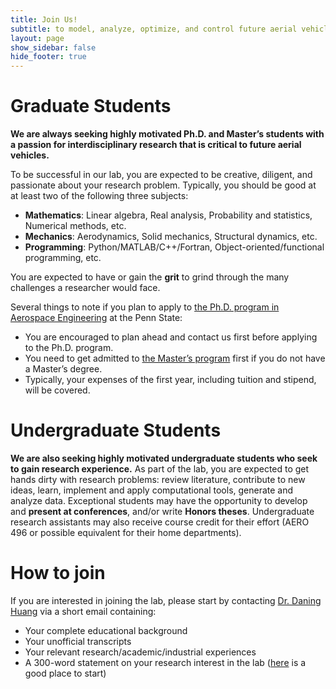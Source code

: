 ```yaml
---
title: Join Us!
subtitle: to model, analyze, optimize, and control future aerial vehicles
layout: page
show_sidebar: false
hide_footer: true
---
```


# Graduate Students
**We are always seeking highly motivated Ph.D. and Master’s students with a passion for interdisciplinary research that is critical to future aerial vehicles.**

To be successful in our lab, you are expected to be creative, diligent, and passionate about your research problem. Typically, you should be good at at least two of the following three subjects:
+ **Mathematics**: Linear algebra, Real analysis, Probability and statistics, Numerical methods, etc.
+ **Mechanics**: Aerodynamics, Solid mechanics, Structural dynamics, etc.
+ **Programming**: Python/MATLAB/C++/Fortran, Object-oriented/functional programming, etc.

You are expected to have or gain the **grit** to grind through the many challenges a researcher would face.

Several things to note if you plan to apply to [the Ph.D. program in Aerospace Engineering](https://www.aero.psu.edu/academics/graduate/degrees-and-requirements.aspx#phd) at the Penn State:

+ You are encouraged to plan ahead and contact us first before applying to the Ph.D. program.
+ You need to get admitted to [the Master’s program](https://www.aero.psu.edu/academics/graduate/degrees-and-requirements.aspx#ms) first if you do not have a Master’s degree.
+ Typically, your expenses of the first year, including tuition and stipend, will be covered.

# Undergraduate Students
**We are also seeking highly motivated undergraduate students who seek to gain research experience.** As part of the lab, you are expected to get hands dirty with research problems: review literature, contribute to new ideas, learn, implement and apply computational tools, generate and analyze data. Exceptional students may have the opportunity to develop and **present at conferences**, and/or write **Honors theses**. Undergraduate research assistants may also receive course credit for their effort (AERO 496 or possible equivalent for their home departments).

# How to join
If you are interested in joining the lab, please start by contacting [Dr. Daning Huang](mailto:daning@psu.edu) via a short email containing:

+ Your complete educational background
+ Your unofficial transcripts
+ Your relevant research/academic/industrial experiences
+ A 300-word statement on your research interest in the lab ([here](/research/) is a good place to start)